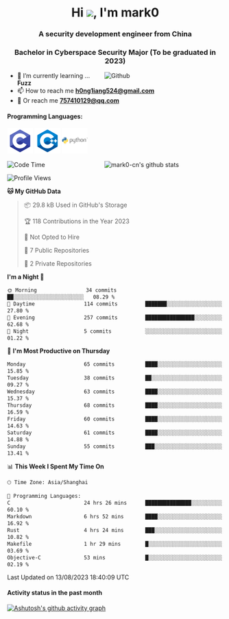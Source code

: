 <h1 align="center">Hi <img src="https://raw.githubusercontent.com/iampavangandhi/iampavangandhi/master/gifs/Hi.gif" width="30px">, I'm mark0</h1>

<h3 align="center">A security development engineer from China</h3>
<h3 align="center">Bachelor in Cyberspace Security Major (To be graduated in 2023)</h3>

<img width="55%" align="right" alt="Github" src="https://raw.githubusercontent.com/onimur/.github/master/.resources/git-header.svg" />

<!-- - 🔭 I’m currently working on **vKarma Webapp** -->
<!-- - 💬 Ask me about ... **Web Develpoment** -->
<!-- - 😄 Employement ... **Open for intern opportunities** -->
<!-- - ⚡ Fun fact ... **Anime**❤ -->
- 🌱 I’m currently learning ... **Fuzz**
- 📫 How to reach me **h0ng1iang524@gmail.com**
- 📨 Or reach me **757410129@qq.com**

<h4>Programming Languages: </h4>
<p align="left">
 <img style="margin: auto;" src="https://raw.githubusercontent.com/sachinverma53121/sachinverma53121/master/icons/c.png" alt=c width="60" height="60"/>
 <img style="margin: auto;" src="https://raw.githubusercontent.com/sachinverma53121/sachinverma53121/master/icons/cpp.png" alt=cplusplus width="60" height="60"/>
 <img style="margin: auto;" src="https://raw.githubusercontent.com/sachinverma53121/sachinverma53121/master/icons/python.png" alt=python width="60" height="60"/>
</p>


<img width="55%" align="right" alt="mark0-cn's github stats" src="https://github-readme-stats.vercel.app/api?username=mark0-cn&show_icons=true&hide_border=true" />

<!--START_SECTION:waka-->
![Code Time](http://img.shields.io/badge/Code%20Time-1%2C152%20hrs%2056%20mins-blue)

![Profile Views](http://img.shields.io/badge/Profile%20Views-9-blue)

**🐱 My GitHub Data** 

> 📦 29.8 kB Used in GitHub's Storage 
 > 
> 🏆 118 Contributions in the Year 2023
 > 
> 🚫 Not Opted to Hire
 > 
> 📜 7 Public Repositories 
 > 
> 🔑 2 Private Repositories 
 > 
**I'm a Night 🦉** 

```text
🌞 Morning                34 commits          ██░░░░░░░░░░░░░░░░░░░░░░░   08.29 % 
🌆 Daytime                114 commits         ███████░░░░░░░░░░░░░░░░░░   27.80 % 
🌃 Evening                257 commits         ████████████████░░░░░░░░░   62.68 % 
🌙 Night                  5 commits           ░░░░░░░░░░░░░░░░░░░░░░░░░   01.22 % 
```
📅 **I'm Most Productive on Thursday** 

```text
Monday                   65 commits          ████░░░░░░░░░░░░░░░░░░░░░   15.85 % 
Tuesday                  38 commits          ██░░░░░░░░░░░░░░░░░░░░░░░   09.27 % 
Wednesday                63 commits          ████░░░░░░░░░░░░░░░░░░░░░   15.37 % 
Thursday                 68 commits          ████░░░░░░░░░░░░░░░░░░░░░   16.59 % 
Friday                   60 commits          ████░░░░░░░░░░░░░░░░░░░░░   14.63 % 
Saturday                 61 commits          ████░░░░░░░░░░░░░░░░░░░░░   14.88 % 
Sunday                   55 commits          ███░░░░░░░░░░░░░░░░░░░░░░   13.41 % 
```


📊 **This Week I Spent My Time On** 

```text
🕑︎ Time Zone: Asia/Shanghai

💬 Programming Languages: 
C                        24 hrs 26 mins      ███████████████░░░░░░░░░░   60.10 % 
Markdown                 6 hrs 52 mins       ████░░░░░░░░░░░░░░░░░░░░░   16.92 % 
Rust                     4 hrs 24 mins       ███░░░░░░░░░░░░░░░░░░░░░░   10.82 % 
Makefile                 1 hr 29 mins        █░░░░░░░░░░░░░░░░░░░░░░░░   03.69 % 
Objective-C              53 mins             █░░░░░░░░░░░░░░░░░░░░░░░░   02.19 % 
```


 Last Updated on 13/08/2023 18:40:09 UTC
<!--END_SECTION:waka-->

<h4>Activity status in the past month</h4>

[![Ashutosh's github activity graph](https://github-readme-activity-graph.vercel.app/graph?username=mark0-cn&theme=dracula)](https://github.com/ashutosh00710/github-readme-activity-graph)

<!--
**mark0-cn/mark0-cn** is a ✨ _special_ ✨ repository because its `README.md` (this file) appears on your GitHub profile.

Here are some ideas to get you started:

- 🔭 I’m currently working on ...
- 🌱 I’m currently learning ...
- 👯 I’m looking to collaborate on ...
- 🤔 I’m looking for help with ...
- 💬 Ask me about ...
- 📫 How to reach me: ...
- 😄 Pronouns: ...
- ⚡ Fun fact: ...
-->

